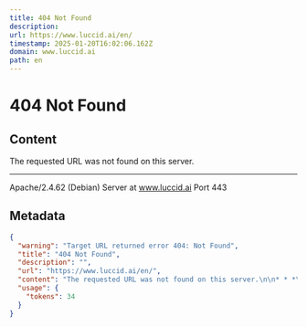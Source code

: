 ```yaml
---
title: 404 Not Found
description: 
url: https://www.luccid.ai/en/
timestamp: 2025-01-20T16:02:06.162Z
domain: www.luccid.ai
path: en
---
```


# 404 Not Found



## Content

The requested URL was not found on this server.

* * *

Apache/2.4.62 (Debian) Server at www.luccid.ai Port 443

## Metadata

```json
{
  "warning": "Target URL returned error 404: Not Found",
  "title": "404 Not Found",
  "description": "",
  "url": "https://www.luccid.ai/en/",
  "content": "The requested URL was not found on this server.\n\n* * *\n\nApache/2.4.62 (Debian) Server at www.luccid.ai Port 443",
  "usage": {
    "tokens": 34
  }
}
```
